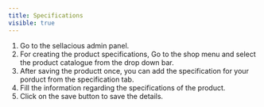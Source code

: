 ```yaml
---
title: Specifications
visible: true
---
```


1. Go to the sellacious admin panel.
2. For creating the product specifications, Go to the shop menu and select the product catalogue from the drop down bar.
3. After saving the productt once, you can add the specification for your porduct from the specification tab.
4. Fill the information regarding the specifications of the product.
5. Click on the save button to save the details.